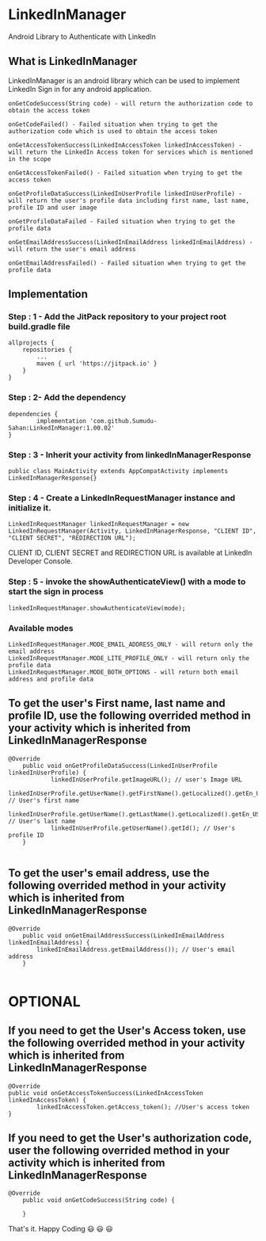 # LinkedInManager
Android Library to Authenticate with LinkedIn

## What is LinkedInManager
LinkedInManager is an android library which can be used to implement LinkedIn Sign in for any android application.

```
onGetCodeSuccess(String code) - will return the authorization code to obtain the access token

onGetCodeFailed() - Failed situation when trying to get the authorization code which is used to obtain the access token

onGetAccessTokenSuccess(LinkedInAccessToken linkedInAccessToken) - will return the LinkedIn Access token for services which is mentioned in the scope
  
onGetAccessTokenFailed() - Failed situation when trying to get the access token

onGetProfileDataSuccess(LinkedInUserProfile linkedInUserProfile) - will return the user's profile data including first name, last name, profile ID and user image
  
onGetProfileDataFailed - Failed situation when trying to get the profile data

onGetEmailAddressSuccess(LinkedInEmailAddress linkedInEmailAddress) - will return the user's email address

onGetEmailAddressFailed() - Failed situation when trying to get the profile data
```



## Implementation

### Step : 1 - Add the JitPack repository to your project root build.gradle file
```
allprojects {
	repositories {
		...
		maven { url 'https://jitpack.io' }
	}
}
```

### Step : 2- Add the dependency
```
dependencies {
        implementation 'com.github.Sumudu-Sahan:LinkedInManager:1.00.02'
}
```

### Step : 3 - Inherit your activity from linkedInManagerResponse
```
public class MainActivity extends AppCompatActivity implements LinkedInManagerResponse{}
```

### Step : 4 - Create a LinkedInRequestManager instance and initialize it.
```
LinkedInRequestManager linkedInRequestManager = new LinkedInRequestManager(Activity, LinkedInManagerResponse, "CLIENT ID", "CLIENT SECRET", "REDIRECTION URL");
```

CLIENT ID, CLIENT SECRET and REDIRECTION URL is available at LinkedIn Developer Console.

### Step : 5 - invoke the showAuthenticateView() with a mode to start the sign in process
```
linkedInRequestManager.showAuthenticateView(mode);
```

### Available modes
```
LinkedInRequestManager.MODE_EMAIL_ADDRESS_ONLY - will return only the email address
LinkedInRequestManager.MODE_LITE_PROFILE_ONLY - will return only the profile data
LinkedInRequestManager.MODE_BOTH_OPTIONS - will return both email address and profile data
```

## To get the user's First name, last name and profile ID, use the following overrided method in your activity which is inherited from LinkedInManagerResponse
```
@Override
    public void onGetProfileDataSuccess(LinkedInUserProfile linkedInUserProfile) {
            linkedInUserProfile.getImageURL(); // user's Image URL
            linkedInUserProfile.getUserName().getFirstName().getLocalized().getEn_US(); // User's first name
            linkedInUserProfile.getUserName().getLastName().getLocalized().getEn_US(); // User's last name
            linkedInUserProfile.getUserName().getId(); // User's profile ID
    }
    
```
## To get the user's email address, use the following overrided method in your activity which is inherited from LinkedInManagerResponse
```
@Override
    public void onGetEmailAddressSuccess(LinkedInEmailAddress linkedInEmailAddress) {
        linkedInEmailAddress.getEmailAddress()); // User's email address
    }
		
```
# OPTIONAL 
## If you need to get the User's Access token, use the following overrided method in your activity which is inherited from LinkedInManagerResponse
```
@Override
public void onGetAccessTokenSuccess(LinkedInAccessToken linkedInAccessToken) {
        linkedInAccessToken.getAccess_token(); //User's access token
}
```

## If you need to get the User's authorization code, user the following overrided method in your activity which is inherited from LinkedInManagerResponse
```
@Override
    public void onGetCodeSuccess(String code) {

    }
```

That's it. 
Happy Coding :smiley: :smiley: :smiley:
